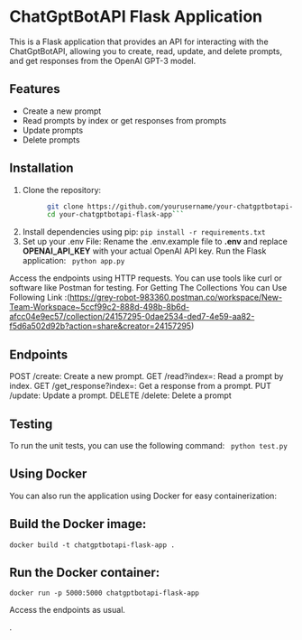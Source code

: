 # ChatGptBotAPI Flask Application

This is a Flask application that provides an API for interacting with the ChatGptBotAPI, allowing you to create, read, update, and delete prompts, and get responses from the OpenAI GPT-3 model.

## Features

- Create a new prompt
- Read prompts by index or get responses from prompts
- Update prompts
- Delete prompts

## Installation

1. Clone the repository:
   ```bash
         git clone https://github.com/yourusername/your-chatgptbotapi-flask-app.git
         cd your-chatgptbotapi-flask-app```
2. Install dependencies using pip: `pip install -r requirements.txt`
4. Set up your .env File:
    Rename the .env.example file to **.env** and replace **OPENAI_API_KEY** with your actual OpenAI API key.
Run the Flask application: ` python app.py`
       
Access the endpoints using HTTP requests. You can use tools like curl or software like Postman for testing.
For Getting The Collections You can Use Following Link :(https://grey-robot-983360.postman.co/workspace/New-Team-Workspace~5ccf99c2-888d-498b-8b6d-afcc04e9ec57/collection/24157295-0dae2534-ded7-4e59-aa82-f5d6a502d92b?action=share&creator=24157295)
## Endpoints
   POST /create: Create a new prompt.
   GET /read?index=<index>: Read a prompt by index.
   GET /get_response?index=<index>: Get a response from a prompt.
   PUT /update: Update a prompt.
   DELETE /delete: Delete a prompt
## Testing
To run the unit tests, you can use the following command:
    ```
        python test.py```
## Using Docker
You can also run the application using Docker for easy containerization:

  ## Build the Docker image:

    docker build -t chatgptbotapi-flask-app .

  ## Run the Docker container:

    docker run -p 5000:5000 chatgptbotapi-flask-app

  Access the endpoints as usual.






.
